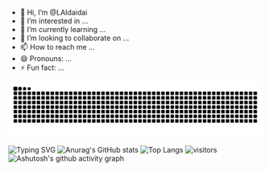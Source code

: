 - 👋 Hi, I’m @LAIdaidai
- 👀 I’m interested in ...
- 🌱 I’m currently learning ...
- 💞️ I’m looking to collaborate on ...
- 📫 How to reach me ...
- 😄 Pronouns: ...
- ⚡ Fun fact: ...

<!---
LAIdaidai/LAIdaidai is a ✨ special ✨ repository because its `README.md` (this file) appears on your GitHub profile.
You can click the Preview link to take a look at your changes.
--->
<picture>
  <source media="(prefers-color-scheme: dark)" srcset="https://raw.githubusercontent.com/Peter-JXL/Peter-JXL/output/github-contribution-grid-snake-dark.svg">
  <source media="(prefers-color-scheme: light)" srcset="https://raw.githubusercontent.com/Peter-JXL/Peter-JXL/output/github-contribution-grid-snake.svg">
  <img alt="github contribution grid snake animation" src="https://raw.githubusercontent.com/Peter-JXL/Peter-JXL/output/github-contribution-grid-snake.svg">
</picture>

![Typing SVG](https://readme-typing-svg.demolab.com/?lines=Wellcome+to+my+GitHub;Wellcome+to+my+GitHub)
![Anurag's GitHub stats](https://github-readme-stats.vercel.app/api?username=laidaidai)
![Top Langs](https://github-readme-stats.vercel.app/api/top-langs/?username=laidaidai)
![visitors](https://visitor-badge.glitch.me/badge?laidaidai=page.id&left_color=green&right_color=red)
![Ashutosh's github activity graph](https://github-readme-activity-graph.vercel.app/graph?username=laidaidai)







